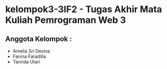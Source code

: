 # kelompok3-3IF2 - Tugas Akhir Mata Kuliah Pemrograman Web 3 

## Anggota Kelompok : 
* Amelia Sri Devina
* Fanina Faradilla
* Tanrida Utari 

